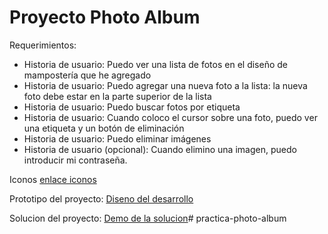 # Proyecto Photo Album

Requerimientos:
- Historia de usuario: Puedo ver una lista de fotos en el diseño de mampostería que he agregado 
- Historia de usuario: Puedo agregar una nueva foto a la lista: la nueva foto debe estar en la parte superior de la lista 
- Historia de usuario: Puedo buscar fotos por etiqueta 
- Historia de usuario: Cuando coloco el cursor sobre una foto, puedo ver una etiqueta y un botón de eliminación
- Historia de usuario: Puedo eliminar imágenes 
- Historia de usuario (opcional): Cuando elimino una imagen, puedo introducir mi contraseña.


Iconos
[enlace iconos](https://google.github.io/material-design-icons/)

Prototipo del proyecto:
[Diseno del desarrollo](https://www.figma.com/file/a1xUD6nInLKRz6evFKKdir/My-unsplash?node-id=0%3A1)


Solucion del proyecto:
[Demo de la solucion](https://my-unsplash-app.vercel.app/)# practica-photo-album
